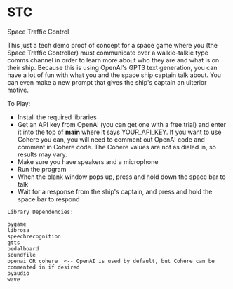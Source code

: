 # STC
Space Traffic Control

This just a tech demo proof of concept for a space game where you (the Space Traffic Controller) must communicate over a walkie-talkie type comms channel in order to learn more about who they are and what is on their ship.  Because this is using OpenAI's GPT3 text generation, you can have a lot of fun with what you and the space ship captain talk about.  You can even make a new prompt that gives the ship's captain an ulterior motive.


To Play:

- Install the required libraries
- Get an API key from OpenAI (you can get one with a free trial) and enter it into the top of __main__ where it says YOUR_API_KEY.  If you want to use Cohere you can, you will need to comment out OpenAI code and comment in Cohere code.  The Cohere values are not as dialed in, so results may vary.
- Make sure you have speakers and a microphone
- Run the program
- When the blank window pops up, press and hold down the space bar to talk
- Wait for a response from the ship's captain, and press and hold the space bar to respond

```
Library Dependencies:

pygame
librosa
speechrecognition
gtts
pedalboard
soundfile
openai OR cohere  <-- OpenAI is used by default, but Cohere can be commented in if desired
pyaudio
wave
```

